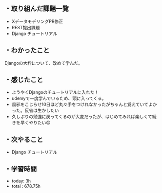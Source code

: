 ## ・取り組んだ課題一覧
- XデータモデリングPR修正
- REST提出課題
- Django チュートリアル


## ・わかったこと
Djangoの大枠について、改めて学んだ。

## ・感じたこと
- ようやくDjangoのチュートリアルに入れた！
- udemyで一度学んでいるため、頭に入ってくる。
- 風邪をこじらせ10日ほど丸々手をつけれなかったがちゃんと覚えていてよかった。反省は生かしたい
- 久しぶりの勉強に戻ってくるのが大変だったが、はじめてみれば楽しくて続きを早くやりたい😊

## ・次やること
- Django チュートリアル


## ・学習時間
- today:  3h
- total  : 678.75h
